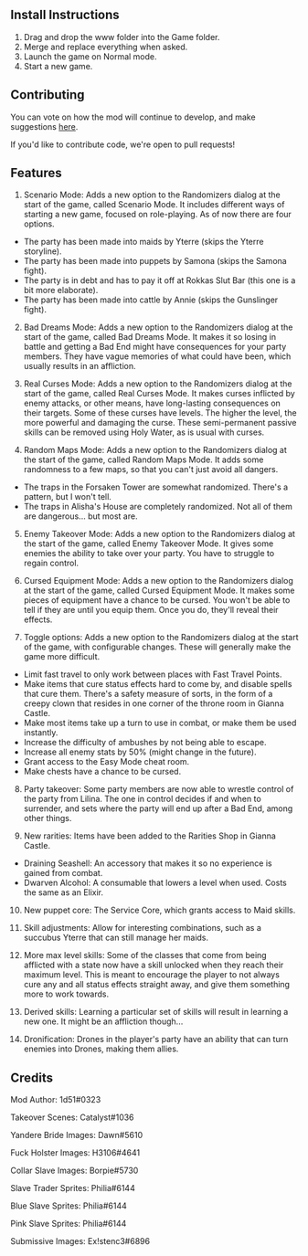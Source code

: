 ## Install Instructions

1. Drag and drop the www folder into the Game folder.
2. Merge and replace everything when asked.
3. Launch the game on Normal mode.
4. Start a new game.

## Contributing

You can vote on how the mod will continue to develop, and make suggestions [here](https://simplevote.tk/#/poll/DR6x).

If you'd like to contribute code, we're open to pull requests! 

## Features

1. Scenario Mode: Adds a new option to the Randomizers dialog at the start of the game, called Scenario Mode. It includes different ways of starting a new game, focused on role-playing. As of now there are four options.
   
- The party has been made into maids by Yterre (skips the Yterre storyline).
- The party has been made into puppets by Samona (skips the Samona fight).
- The party is in debt and has to pay it off at Rokkas Slut Bar (this one is a bit more elaborate).
- The party has been made into cattle by Annie (skips the Gunslinger fight).

2. Bad Dreams Mode: Adds a new option to the Randomizers dialog at the start of the game, called Bad Dreams Mode. It makes it so losing in battle and getting a Bad End might have consequences for your party members. They have vague memories of what could have been, which usually results in an affliction.

3. Real Curses Mode: Adds a new option to the Randomizers dialog at the start of the game, called Real Curses Mode. It makes curses inflicted by enemy attacks, or other means, have long-lasting consequences on their targets. Some of these curses have levels. The higher the level, the more powerful and damaging the curse. These semi-permanent passive skills can be removed using Holy Water, as is usual with curses.

4. Random Maps Mode: Adds a new option to the Randomizers dialog at the start of the game, called Random Maps Mode. It adds some randomness to a few maps, so that you can't just avoid all dangers.

- The traps in the Forsaken Tower are somewhat randomized. There's a pattern, but I won't tell.
- The traps in Alisha's House are completely randomized. Not all of them are dangerous... but most are.

5. Enemy Takeover Mode: Adds a new option to the Randomizers dialog at the start of the game, called Enemy Takeover Mode. It gives some enemies the ability to take over your party. You have to struggle to regain control.

6. Cursed Equipment Mode: Adds a new option to the Randomizers dialog at the start of the game, called Cursed Equipment Mode. It makes some pieces of equipment have a chance to be cursed. You won't be able to tell if they are until you equip them. Once you do, they'll reveal their effects.

7. Toggle options: Adds a new option to the Randomizers dialog at the start of the game, with configurable changes. These will generally make the game more difficult.
 
- Limit fast travel to only work between places with Fast Travel Points.
- Make items that cure status effects hard to come by, and disable spells that cure them. There's a safety measure of sorts, in the form of a creepy clown that resides in one corner of the throne room in Gianna Castle.
- Make most items take up a turn to use in combat, or make them be used instantly.
- Increase the difficulty of ambushes by not being able to escape.
- Increase all enemy stats by 50% (might change in the future).
- Grant access to the Easy Mode cheat room.
- Make chests have a chance to be cursed.

8. Party takeover: Some party members are now able to wrestle control of the party from Lilina. The one in control decides if and when to surrender, and sets where the party will end up after a Bad End, among other things.

9. New rarities: Items have been added to the Rarities Shop in Gianna Castle.
 
- Draining Seashell: An accessory that makes it so no experience is gained from combat.
- Dwarven Alcohol: A consumable that lowers a level when used. Costs the same as an Elixir.

10. New puppet core: The Service Core, which grants access to Maid skills.

11. Skill adjustments: Allow for interesting combinations, such as a succubus Yterre that can still manage her maids.

12. More max level skills: Some of the classes that come from being afflicted with a state now have a skill unlocked when they reach their maximum level. This is meant to encourage the player to not always cure any and all status effects straight away, and give them something more to work towards.

13. Derived skills: Learning a particular set of skills will result in learning a new one. It might be an affliction though...

14. Dronification: Drones in the player's party have an ability that can turn enemies into Drones, making them allies.

## Credits

Mod Author: 1d51#0323

Takeover Scenes: Catalyst#1036

Yandere Bride Images: Dawn#5610

Fuck Holster Images: H3106#4641

Collar Slave Images: Borpie#5730

Slave Trader Sprites: Philia#6144

Blue Slave Sprites: Philia#6144

Pink Slave Sprites: Philia#6144

Submissive Images: Ex!stenc3#6896
